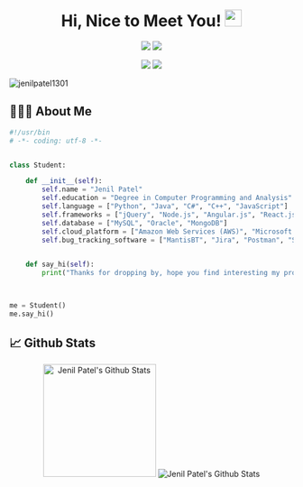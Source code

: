 
<h1 align="center">
  Hi, Nice to Meet You! <img src="https://media.giphy.com/media/hvRJCLFzcasrR4ia7z/giphy.gif" width="30px">
</h1>




<p align="center">   
  <a href="mailto:jenilp110@gmail.com" target="_blank"><img src="https://img.shields.io/badge/-Email-0D1117?style=for-the-badge&logo=gmail&logoColor=0078D4"></a>
  <a href="https://linkedin.com/in/jenilpatel1301/" target="_blank"><img src="https://img.shields.io/badge/-LinkedIn-0D1117?style=for-the-badge&logo=linkedin&logoColor=0078D4"></a>
  </p>
  
  <p align="center">
  <a href="http://jenilpatel1301.github.io/" target="_blank"><img src="https://img.shields.io/badge/Portfolio-red"></a>
  <a href="https://github.com/jenilpatel1301/jenilpatel1301.github.io/blob/main/JenilResume.pdf" target="_blank"><img src="https://img.shields.io/badge/Resume-blue"></a>
    <!--https://dev.to/envoy_/150-badges-for-github-pnk-->
</p>

<p align="left"> <img src="https://komarev.com/ghpvc/?username=jenilpatel1301&label=Profile%20views&color=0e75b6&style=flat" alt="jenilpatel1301" /> </p>

## 👨🏻‍💻 About Me

```python
#!/usr/bin
# -*- coding: utf-8 -*-


class Student:

    def __init__(self):
        self.name = "Jenil Patel"
        self.education = "Degree in Computer Programming and Analysis"
        self.language = ["Python", "Java", "C#", "C++", "JavaScript"]
        self.frameworks = ["jQuery", "Node.js", "Angular.js", "React.js"]
        self.database = ["MySQL", "Oracle", "MongoDB"]
        self.cloud_platform = ["Amazon Web Services (AWS)", "Microsoft Azure"]
        self.bug_tracking_software = ["MantisBT", "Jira", "Postman", "Selenium"]
        

    def say_hi(self):
        print("Thanks for dropping by, hope you find interesting my profile :)")

    

me = Student()
me.say_hi()
```

## 📈 Github Stats

<div align="center">
    <img alt="Jenil Patel's Github Stats" src="https://github-readme-stats.vercel.app/api?username=jenilpatel1301&show_icons=true&include_all_commits=true&count_private=true&theme=react&hide_border=true&bg_color=0D1117&title_color=0078D4&icon_color=0078D4" height="200"/>
    <img alt="Jenil Patel's Github Stats" src="http://github-readme-streak-stats.herokuapp.com?user=jenilpatel1301&theme=github-dark&hide_border=true&date_format=M%20j%5B%2C%20Y%5D&dates=FFFFFF&sideLabels=0078D4&currStreakLabel=0078D4&stroke=0078D4&ring=0078D4" />
  </div>

  


